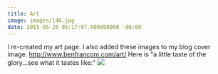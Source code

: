 ```yaml
---
title: Art
image: images/146.jpg
date: 2015-05-20 05:17:07.000000000 -06:00
---
```

I re-created my art page.  I also added these images to my blog cover image.
http://www.benfrancom.com/art/
Here is "a little taste of the glory...see what it tastes like:"
![](/content/images/2015/05/Portfolio.png)
